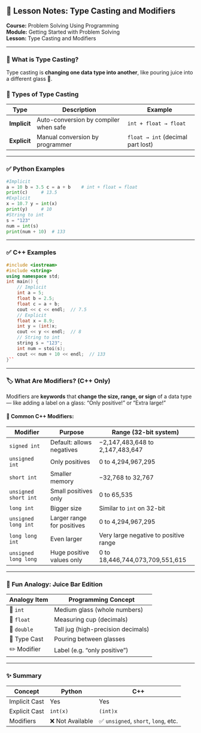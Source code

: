 ## 🧠 Lesson Notes: Type Casting and Modifiers

**Course:** Problem Solving Using Programming  
**Module:** Getting Started with Problem Solving  
**Lesson:** Type Casting and Modifiers  

---

### 🔄 What is Type Casting?

Type casting is **changing one data type into another**, like pouring juice into a different glass 🍹.

### 📌 Types of Type Casting

|Type|Description|Example|
|---|---|---|
|**Implicit**|Auto-conversion by compiler when safe|`int + float → float`|
|**Explicit**|Manual conversion by programmer|`float → int` (decimal part lost)|

---

### ✅ Python Examples

```python
#Implicit 
a = 10 b = 3.5 c = a + b    # int + float = float 
print(c)     # 13.5  
#Explicit 
x = 10.7 y = int(x) 
print(y)     # 10  
#String to int 
s = "123" 
num = int(s) 
print(num + 10)  # 133
```

---

### ✅ C++ Examples

```c++
#include <iostream> 
#include <string> 
using namespace std;  
int main() {     
	// Implicit     
	int a = 5;     
	float b = 2.5;     
	float c = a + b;     
	cout << c << endl;  // 7.5      
	// Explicit     
	float x = 8.9;     
	int y = (int)x;     
	cout << y << endl;  // 8      
	// String to int     
	string s = "123";     
	int num = stoi(s);     
	cout << num + 10 << endl;  // 133 
}``
```

---

### 🏷️ What Are Modifiers? (C++ Only)

Modifiers are **keywords** that **change the size, range, or sign** of a data type — like adding a label on a glass: “Only positive!” or “Extra large!”

#### 🧾 Common C++ Modifiers:

|Modifier|Purpose|Range (32-bit system)|
|---|---|---|
|`signed int`|Default: allows negatives|−2,147,483,648 to 2,147,483,647|
|`unsigned int`|Only positives|0 to 4,294,967,295|
|`short int`|Smaller memory|−32,768 to 32,767|
|`unsigned short int`|Small positives only|0 to 65,535|
|`long int`|Bigger size|Similar to `int` on 32-bit|
|`unsigned long int`|Larger range for positives|0 to 4,294,967,295|
|`long long int`|Even larger|Very large negative to positive range|
|`unsigned long long`|Huge positive values only|0 to 18,446,744,073,709,551,615|

---

### 🍹 Fun Analogy: Juice Bar Edition

|Analogy Item|Programming Concept|
|---|---|
|🥤 `int`|Medium glass (whole numbers)|
|🧃 `float`|Measuring cup (decimals)|
|🍼 `double`|Tall jug (high-precision decimals)|
|🔄 Type Cast|Pouring between glasses|
|✏️ Modifier|Label (e.g. “only positive”)|

---

### ✨ Summary

| Concept       | Python          | C++                                 |
| ------------- | --------------- | ----------------------------------- |
| Implicit Cast | Yes             | Yes                                 |
| Explicit Cast | `int(x)`        | `(int)x`                            |
| Modifiers     | ❌ Not Available | ✅ `unsigned`, `short`, `long`, etc. |